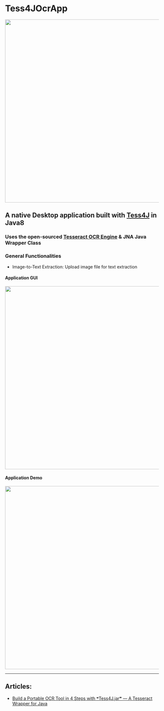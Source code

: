 # Tess4JOcrApp
<img src='https://miro.medium.com/max/1050/1*NSlZwwPH3RPkNJIsByWLmw.png' width='600'>

## A native Desktop application built with [Tess4J](http://tess4j.sourceforge.net/) in Java8
### Uses the open-sourced [Tesseract OCR Engine](https://github.com/tesseract-ocr/tesseract) & JNA Java Wrapper Class

### General Functionalities
* Image-to-Text Extraction: Upload image file for text extraction

#### Application GUI
<img src='https://miro.medium.com/max/1050/1*9NsRWm70SYS5Au9wnsf8SA.png' width='600'>

#### Application Demo
<img src='https://miro.medium.com/max/900/1*98jnWQFQMQfq0uduT_TzJQ.gif' width='600'>

---

## Articles:
* [Build a Portable OCR Tool in 4 Steps with ❝Tess4J.jar❞ — A Tesseract Wrapper for Java](https://geek-cc.medium.com/build-a-portable-ocr-tool-in-4-steps-with-tess4j-jar-a-tesseract-wrapper-for-java-6d1be3f0cb3d)	